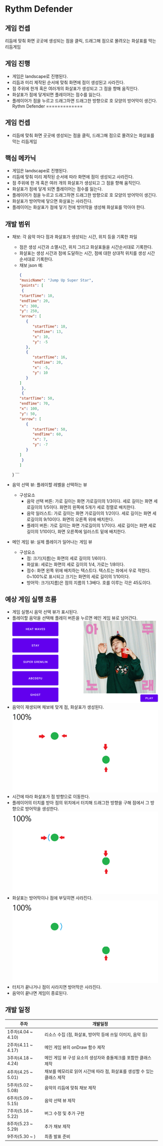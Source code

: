 Rythm Defender
=============

## 게임 컨셉
리듬에 맞춰 화면 곳곳에 생성되는 점을 클릭, 드래그해 점으로 몰려오는 화살표를 막는 리듬게임

## 게임 진행
* 게임은 landscape로 진행된다.
* 리듬과 미리 제작된 순서에 맞춰 화면에 점이 생성된고 사라진다.
* 점 주위에 한개 혹은 여러개의 화살표가 생성되고 그 점을 향해 움직인다.
* 화살표가 점에 닿게되면 플레이어는 점수를 잃는다.
* 플레이어가 점을 누르고 드래그하면 드래그한 방향으로 호 모양의 방어막이 생긴다.
Rythm Defender
=============

## 게임 컨셉
* 리듬에 맞춰 화면 곳곳에 생성되는 점을 클릭, 드래그해 점으로 몰려오는 화살표를 막는 리듬게임

## 핵심 메카닉
* 게임은 landscape로 진행된다.
* 리듬에 맞춰 미리 제작된 순서에 따라 화면에 점이 생성되고 사라진다.
* 점 주위에 한 개 혹은 여러 개의 화살표가 생성되고 그 점을 향해 움직인다.
* 화살표가 점에 닿게 되면 플레이어는 점수를 잃는다.
* 플레이어가 점을 누르고 드래그하면 드래그한 방향으로 호 모양의 방어막이 생긴다.
* 화살표가 방어막에 닿으면 화살표는 사라진다.
* 플레이어는 화살표가 점에 닿기 전에 방어막을 생성해 화살표를 막아야 한다.

## 개발 범위

* 채보: 각 음악 마다 점과 화살표가 생성되는 시간, 위치 등을 기록한 파일
	 * 점은 생성 시간과 소멸시간, 위치 그리고 화살표들을 시간순서대로 기록한다.
	 * 화살표는 생성 시간과 점에 도달하는 시간, 점에 대한 상대적 위치를 생성 시간 순서대로 기록한다.
	* 채보 json 예:
		 ```json
		{
	   "musicName": "Jump Up Super Star",
	   "points": [
	      {
		 "startTime": 10,
		 "endTime": 20,
		 "x": 300,
		 "y": 250,
		 "arrow": [
		    {
		       "startTime": 10,
		       "endTime": 13,
		       "x": 10,
		       "y": -5
		    },
		    {
		       "startTime": 16,
		       "endTime": 20,
		       "x": -5,
		       "y": 10
		    }
		 ]
	      },
	      {
		 "startTime": 50,
		 "endTime": 70,
		 "x": 100,
		 "y": 50,
		 "arrow": [
		    {
		       "startTime": 50,
		       "endTime": 60,
		       "x": 7,
		       "y": -7
		    }
		 ]
	      }
	   ]
	}
		```
* 음악 선택 뷰: 플레이할 레벨을 선택하는 뷰
	* 구성요소
		* 음악 선택 버튼: 가로 길이는 화면 가로길이의 1/3이다. 세로 길이는 화면 세로길이의 1/5이다. 화면의 왼쪽에 5개가 세로 정렬로 배치한다.
		* 음악 일러스트: 가로 길이는 화면 가로길이의 1/2이다. 세로 길이는 화면 세로길이의 9/10이다. 화면의 오른쪽 위에 배치한다.
		* 플레이 버튼: 가로 길이는 화면 가로길이의 1/7이다. 세로 길이는 화면 세로길이의 1/10이다, 화면 오른쪽에 일러스트 밑에 배치한다.
		

* 메인 게임 뷰: 실제 플레이가 일어나는 게임 뷰
	* 구성요소
		* 점: 크기(지름)는 화면의 세로 길이의 1/6이다.
		* 화살표: 세로는 화면의 세로 길이의 1/4, 가로는 1/8이다.
		* 점수: 화면 왼쪽 위에 배치하는 텍스트다. 텍스트는 좌에서 우로 적힌다. 0~100%로 표시되고 크기는 화면의 세로 길이의 1/10이다.
		* 방어막: 크기(지름)은 점의 지름의 1.3배다. 호를 이루는 각은 45도이다.  

## 예상 게임 실행 흐름
* 게임 실행시 음악 선택 뷰가 표시된다. 
* 플레이할 음악을 선택해 플레이 버튼을 누르면 메인 게임 뷰로 넘어간다.
![선택](Images/levelSelector.png)
* 음악이 재생되며 채보에 맞게 점, 화살표가 생성된다.
![게임1](Images/gameview.png)
* 시간에 따라 화살표가 점 방향으로 이동한다.
* 플레이어의 터치를 받아 점의 위치에서 터치해 드래그한 방향을 구해 점에서 그 방향으로 방어막을 생성한다.
![게임2](Images/gameview_with_barrier.png)
* 화살표는 방어막이나 점에 부딪히면 사라진다.
![게임3](Images/gameview_arrow.png)
* 터치가 끝나거나 점이 사라지면 방어막은 사라진다.
* 음악이 끝나면 게임이 종료된다.

## 개발 일정
|주차|개발일정|
|--|--|
|1주차(4.04 ~ 4.10)| 리소스 수집 (점, 화살표, 방어막 등에 쓰일 이미지, 음악 등)|
|2주차(4.11 ~ 4.17)| 메인 게임 뷰의 onDraw 함수 제작 |
|3주차(4.18 ~ 4.24)| 메인 게임 뷰 구성 요소의 생성자와 충돌체크를 포함한 클래스 제작 |
|4주차(4.25 ~ 5.01)| 채보를 메모리로 읽어 시간에 따라 점, 화살표를 생성할 수 있는 클래스 제작 |
|5주차(5.02 ~ 5.08)| 음악의 리듬에 맞춰 채보 제작 |
|6주차(5.09 ~ 5.15)| 음악 선택 뷰 제작 |
|7주차(5.16 ~ 5.22)| 버그 수정 및 추가 구현 |
|8주차(5.23 ~ 5.29)| 추가 채보 제작 |
|9주차(5.30 ~ )| 최종 발표 준비 |
	






